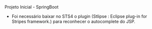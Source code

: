 Projeto Inicial - SpringBoot
* Foi necessário baixar no STS4 o plugin (Stlipse : Eclipse plug-in for Stripes framework.) para reconhecer o autocomplete do JSP.
